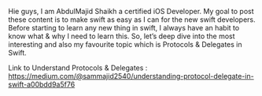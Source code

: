 
Hie guys, I am AbdulMajid Shaikh a certified iOS Developer. My goal to post these content is to make swift as easy as I can for the new swift developers. Before starting to learn any new thing in swift, I always have an habit to know what & why I need to learn this. So, let’s deep dive into the most interesting and also my favourite topic which is Protocols & Delegates in Swift.

Link to Understand Protocols & Delegates : https://medium.com/@sammajid2540/understanding-protocol-delegate-in-swift-a00bdd9a5f76
